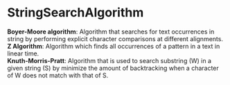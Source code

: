 # StringSearchAlgorithm

**Boyer-Moore algorithm**: Algorithm that searches for text occurrences in string by performing explicit character comparisons at different alignments.</br>
**Z Algorithm**: Algorithm which finds all occurrences of a pattern in a text in linear time.</br>
**Knuth-Morris-Pratt**: Algorithm that is used to search substring (W) in a given string (S) by minimize the amount of backtracking when a character of W does not match with that of S.
